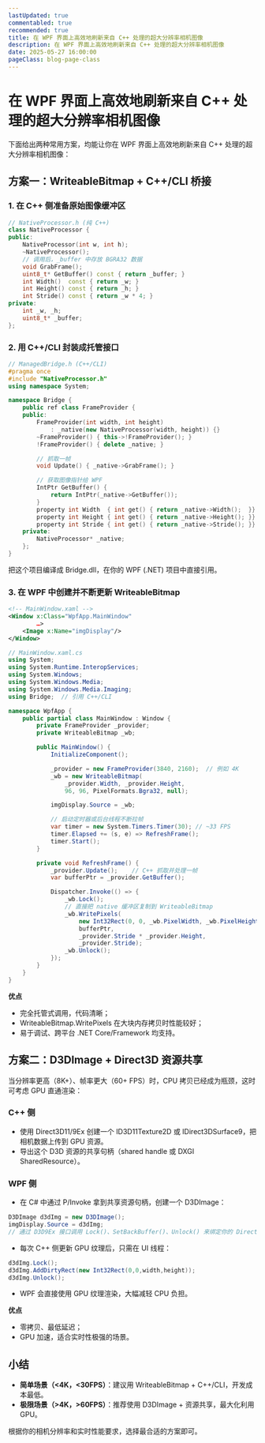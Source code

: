 ```yaml
---
lastUpdated: true
commentabled: true
recommended: true
title: 在 WPF 界面上高效地刷新来自 C++ 处理的超大分辨率相机图像
description: 在 WPF 界面上高效地刷新来自 C++ 处理的超大分辨率相机图像
date: 2025-05-27 16:00:00
pageClass: blog-page-class
---
```


# 在 WPF 界面上高效地刷新来自 C++ 处理的超大分辨率相机图像 #

下面给出两种常用方案，均能让你在 WPF 界面上高效地刷新来自 C++ 处理的超大分辨率相机图像：

## 方案一：WriteableBitmap + C++/CLI 桥接 ##

### 1. 在 C++ 侧准备原始图像缓冲区 ###

```c++
// NativeProcessor.h (纯 C++)
class NativeProcessor {
public:
    NativeProcessor(int w, int h);
    ~NativeProcessor();
    // 调用后，_buffer 中存放 BGRA32 数据
    void GrabFrame();
    uint8_t* GetBuffer() const { return _buffer; }
    int Width()  const { return _w; }
    int Height() const { return _h; }
    int Stride() const { return _w * 4; }
private:
    int _w, _h;
    uint8_t* _buffer;
};
```

### 2. 用 C++/CLI 封装成托管接口 ###

```c++
// ManagedBridge.h (C++/CLI)
#pragma once
#include "NativeProcessor.h"
using namespace System;

namespace Bridge {
    public ref class FrameProvider {
    public:
        FrameProvider(int width, int height)
            : _native(new NativeProcessor(width, height)) {}
        ~FrameProvider() { this->!FrameProvider(); }
        !FrameProvider() { delete _native; }

        // 抓取一帧
        void Update() { _native->GrabFrame(); }

        // 获取图像指针给 WPF
        IntPtr GetBuffer() {
            return IntPtr(_native->GetBuffer());
        }
        property int Width  { int get() { return _native->Width();  }}
        property int Height { int get() { return _native->Height(); }}
        property int Stride { int get() { return _native->Stride(); }}
    private:
        NativeProcessor* _native;
    };
}
```

把这个项目编译成 Bridge.dll，在你的 WPF (.NET) 项目中直接引用。

### 3. 在 WPF 中创建并不断更新 WriteableBitmap ###

```xml
<!-- MainWindow.xaml -->
<Window x:Class="WpfApp.MainWindow"
        …>
    <Image x:Name="imgDisplay"/>
</Window>
```

```cs
// MainWindow.xaml.cs
using System;
using System.Runtime.InteropServices;
using System.Windows;
using System.Windows.Media;
using System.Windows.Media.Imaging;
using Bridge;  // 引用 C++/CLI

namespace WpfApp {
    public partial class MainWindow : Window {
        private FrameProvider _provider;
        private WriteableBitmap _wb;

        public MainWindow() {
            InitializeComponent();

            _provider = new FrameProvider(3840, 2160);  // 例如 4K
            _wb = new WriteableBitmap(
                _provider.Width, _provider.Height,
                96, 96, PixelFormats.Bgra32, null);

            imgDisplay.Source = _wb;

            // 启动定时器或后台线程不断拉帧
            var timer = new System.Timers.Timer(30); // ~33 FPS
            timer.Elapsed += (s, e) => RefreshFrame();
            timer.Start();
        }

        private void RefreshFrame() {
            _provider.Update();    // C++ 抓取并处理一帧
            var bufferPtr = _provider.GetBuffer();

            Dispatcher.Invoke(() => {
                _wb.Lock();
                // 直接把 native 缓冲区复制到 WriteableBitmap
                _wb.WritePixels(
                    new Int32Rect(0, 0, _wb.PixelWidth, _wb.PixelHeight),
                    bufferPtr,
                    _provider.Stride * _provider.Height,
                    _provider.Stride);
                _wb.Unlock();
            });
        }
    }
}
```

**优点**

- 完全托管式调用，代码清晰；
- WriteableBitmap.WritePixels 在大块内存拷贝时性能较好；
- 易于调试、跨平台 .NET Core/Framework 均支持。

## 方案二：D3DImage + Direct3D 资源共享 ##

当分辨率更高（8K+）、帧率更大（60+ FPS）时，CPU 拷贝已经成为瓶颈，这时可考虑 GPU 直通渲染：

### C++ 侧 ###

- 使用 Direct3D11/9Ex 创建一个 ID3D11Texture2D 或 IDirect3DSurface9，把相机数据上传到 GPU 资源。
- 导出这个 D3D 资源的共享句柄（shared handle 或 DXGI SharedResource）。

### WPF 侧 ###

- 在 C# 中通过 P/Invoke 拿到共享资源句柄，创建一个 D3DImage：

```cs
D3DImage d3dImg = new D3DImage();
imgDisplay.Source = d3dImg;
// 通过 D3D9Ex 接口调用 Lock()、SetBackBuffer()、Unlock() 来绑定你的 Direct3D surface
```

- 每次 C++ 侧更新 GPU 纹理后，只需在 UI 线程：

```cs
d3dImg.Lock();
d3dImg.AddDirtyRect(new Int32Rect(0,0,width,height));
d3dImg.Unlock();
```

- WPF 会直接使用 GPU 纹理渲染，大幅减轻 CPU 负担。

**优点**

- 零拷贝、最低延迟；
- GPU 加速，适合实时性极强的场景。

## 小结 ##

- **简单场景（<4K，<30FPS）**：建议用 WriteableBitmap + C++/CLI，开发成本最低。
- **极限场景（>4K，>60FPS）**：推荐使用 D3DImage + 资源共享，最大化利用 GPU。

根据你的相机分辨率和实时性能要求，选择最合适的方案即可。
